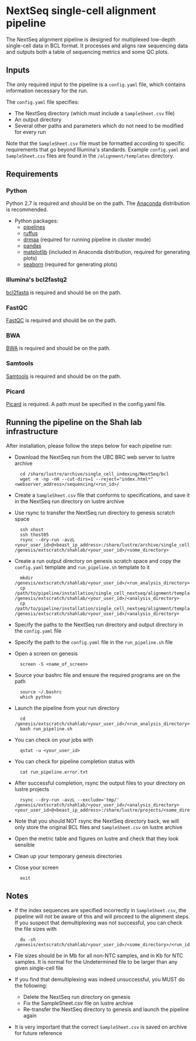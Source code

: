 # NextSeq single-cell alignment pipeline

The NextSeq alignment pipeline is designed for multiplexed low-depth single-cell data in BCL format. It processes and aligns raw sequencing data and outputs both a table of sequencing metrics and some QC plots.

## Inputs

The only required input to the pipeline is a `config.yaml` file, which contains information necessary for the run.

The `config.yaml` file specifies:
* The NextSeq directory (which must include a `SampleSheet.csv` file)
* An output directory
* Several other paths and parameters which do not need to be modified for every run

Note that the `SampleSheet.csv` file must be formatted according to specific requirements that go beyond Illumina's standards. Example `config.yaml` and `SampleSheet.csv` files are found in the `/alignment/templates` directory.

## Requirements

### Python

Python 2.7 is required and should be on the path. The [Anaconda](https://docs.continuum.io/anaconda) distribution is recommended.

* Python packages:
	* [pipelines](https://bitbucket.org/aroth85/pipelines)
	* [ruffus](http://www.ruffus.org.uk)
	* [drmaa](https://pypi.python.org/pypi/drmaa) (required for running pipeline in cluster mode)
	* [pandas](http://pandas.pydata.org)
	* [matplotlib](http://matplotlib.org) (included in Anaconda distribution, required for generating plots)
	* [seaborn](https://stanford.edu/~mwaskom/software/seaborn) (required for generating plots)

### Illumina's bcl2fastq2

[bcl2fastq](http://support.illumina.com/downloads/bcl2fastq-conversion-software-v217.html) is required and should be on the path.

### FastQC

[FastQC](http://www.bioinformatics.babraham.ac.uk/projects/fastqc) is required and should be on the path.

### BWA

[BWA](http://bio-bwa.sourceforge.net) is required and should be on the path.

### Samtools

[Samtools](http://www.htslib.org) is required and should be on the path.

### Picard

[Picard](http://broadinstitute.github.io/picard) is required. A path must be specified in the config.yaml file.

## Running the pipeline on the Shah lab infrastructure

After installation, please follow the steps below for each pipeline run:

* Download the NextSeq run from the UBC BRC web server to lustre archive

		cd /share/lustre/archive/single_cell_indexing/NextSeq/bcl
		wget -m -np -nH --cut-dirs=1 --reject="index.html*" <webserver_address>/sequencing/<run_id>/

* Create a `SampleSheet.csv` file that conforms to specifications, and save it in the NextSeq run directory on lustre archive
* Use rsync to transfer the NextSeq run directory to genesis scratch space

		ssh xhost
		ssh thost05
		rsync --dry-run -avzL <your_user_id>@<beast_ip_address>:/share/lustre/archive/single_cell_indexing/NextSeq/bcl/<run_id> /genesis/extscratch/shahlab/<your_user_id>/<some_directory>

* Create a run output directory on genesis scratch space and copy the `config.yaml` template and `run_pipeline.sh` template to it

		mkdir /genesis/extscratch/shahlab/<your_user_id>/<run_analysis_directory>
		cp /path/to/pipeline/installation/single_cell_nextseq/alignment/templates/config.yaml /genesis/extscratch/shahlab/<your_user_id>/<analysis_directory>
		cp /path/to/pipeline/installation/single_cell_nextseq/alignment/templates/run_pipeline.sh /genesis/extscratch/shahlab/<your_user_id>/<analysis_directory>

* Specify the paths to the NextSeq run directory and output directory in the `config.yaml` file
* Specify the path to the `config.yaml` file in the `run_pipeline.sh` file
* Open a screen on genesis

		screen -S <name_of_screen>

* Source your bashrc file and ensure the required programs are on the path

		source ~/.bashrc
		which python

* Launch the pipeline from your run directory

		cd /genesis/extscratch/shahlab/<your_user_id>/<run_analysis_directory>
		bash run_pipeline.sh

* You can check on your jobs with

		qstat -u <your_user_id>

* You can check for pipeline completion status with

		cat run_pipeline.error.txt

* After successful completion, rsync the output files to your directory on lustre projects

		rsync --dry-run -avzL --exclude='tmp/' /genesis/extscratch/shahlab/<your_user_id>/<analysis_directory> <your_user_id>@<beast_ip_address>:/share/lustre/projects/<some_directory>

* Note that you should NOT rsync the NextSeq directory back, we will only store the original BCL files and `SampleSheet.csv` on lustre archive
* Open the metric table and figures on lustre and check that they look sensible
* Clean up your temporary genesis directories
* Close your screen

		exit

## Notes

* If the index sequences are specified incorrectly in `SampleSheet.csv`, the pipeline will not be aware of this and will proceed to the alignment steps. If you suspect that demultiplexing was not successful, you can check the file sizes with

		du -sh /genesis/extscratch/shahlab/<your_user_id>/<some_directory>/<run_id>/Data/Intensities/BaseCalls/*.fastq.gz

* File sizes should be in Mb for all non-NTC samples, and in Kb for NTC samples. It is normal for the Undetermined file to be larger than any given single-cell file
* If you find that demultiplexing was indeed unsuccessful, you MUST do the following:
	* Delete the NextSeq run directory on genesis
	* Fix the SampleSheet.csv file on lustre archive
	* Re-transfer the NextSeq directory to genesis and launch the pipeline again
* It is very important that the correct `SampleSheet.csv` is saved on archive for future reference